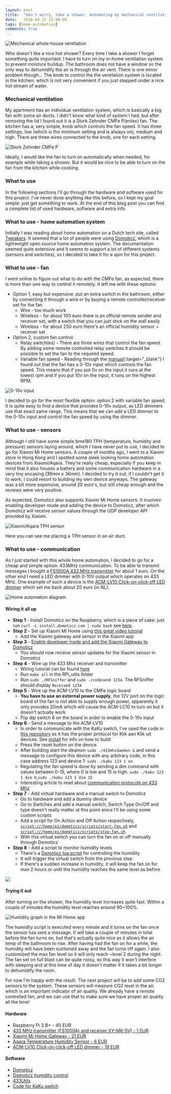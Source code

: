 ```yaml
---
layout: post
title:  "Don't worry, take a shower. Automating my mechanical ventilation"
date:   2018-04-15 22:00:00
tags: [home-automation]
comments: true
---
```


<p class="centered-image">
	<img src="/assets/domoticz-xiaomi/home-ventilation.jpg" alt="Mechanical whole-house ventilation">
</p>

Who doesn't like a nice hot shower? Every time I take a shower I forget something quite important: I have to turn on my in-home ventilation system to prevent moisture buildup. The bathroom does not have a window so the only way to dehumidify the air is through the air vent. There is one minor problem though... The knob to control the the ventilation system is located in the kitchen; which is not very convenient if you just stepped under a nice hot stream of water.

### Mechanical ventilation
My apartment has an individual ventilation system, which is basically a big fan with some air ducts. I didn't know what kind of system I had, but after removing the lid I found out it is a Stork Zehnder CMFe P(erilex) fan. The kitchen has a, very simple, knob which controls the fan speed. It has three settings, low (which is the minimum setting and is always on), medium and high. There are three wires connected to the knob, one for each setting.

<p class="centered-image">
	<img src="/assets/domoticz-xiaomi/mechanical-ventilation-system.jpg" alt="Stork Zehnder CMFe P">
</p>

Ideally, I would like the fan to turn on automatically when needed, for example while taking a shower. But it would be nice to be able to turn on the fan from the kitchen while cooking.

### What to use

In the following sections I'll go through the hardware and software used for this project. I've never done anything like this before, so I kept my goal simple: just get something to work. At the end of this blog post you can find a complete list of used hardware, software and extra info.

### What to use - home automation system

Initially I was reading about home automation on a Dutch tech site, called [Tweakers](https://tweakers.net/). It seemed that a lot of people were using [Domoticz](https://domoticz.com/), which is a lightweight open source home automation system. The documentation seemed quite extensive and it seems to support a lot of different systems (sensors and switches), so I decided to take it for a spin for this project.

### What to use - fan

I went online to figure out what to do with the CMFe fan, as expected, there is more than one way to control it remotely. It left me with these options:

- Option 1, easy but expensive: put an extra switch in the bathroom, either by connecting it through a wire or by buying a remote controller/receiver set for the fan
  - Wire - too much work
  - Wireless - for about 100 euro there is an official remote sender and receiver set, with a switch that you can just stick on the wall easily
  - Wireless - for about 250 euro there's an official humidity sensor + receiver set
- Option 2, custom fan control:
  - Relay switch(es) - There are three wires that control the fan speed. By adding some remote controlled relay switches it should be possible to set the fan to the required speed.
  - Variable fan speed - Reading through the [manual](/assets/domoticz-xiaomi/Mechanische_ventilatie_CMFe_User-Installer_StorkAir_NL.pdf){:target="_blank"} I found out that the fan has a 0-10v input which controls the fan speed. This means that if you put 0v on the input it runs at the lowest rpm and if you put 10v on the input, it runs on the highest RPM.

<p class="centered-image">
	<img src="/assets/domoticz-xiaomi/0-10v-input.jpg" alt="0-10v input">
</p>

I decided to go for the most flexible option: option 2 with variable fan speed. It is quite easy to find a device that provides 0-10v output, as LED dimmers use that exact same range. This means that we can add a LED dimmer to the 0-10v input and control the fan speed by using the dimmer.

### What to use - sensors

Although I still have some simple bme180 TPH (temperature, humidity and pressure) sensors laying around, which I have never put to use, I decided to go for Xiaomi Mi Home sensors. A couple of months ago, I went to a Xiaomi store in Hong Kong and I spotted some sleek looking home automation devices from Xiaomi/Aqara. They're really cheap, especially if you keep in mind that it also houses a battery and some communication hardware in a very tiny encasing (36mm x 36mm). I decided to try it out; if I couldn't get it to work, I could resort to building my own device anyways. The gateway was a bit more expensive, around 20 euro's, but still cheap enough and the reviews were very positive.

As expected, Domoticz also supports Xiaomi Mi Home sensors. It involves enabling developer mode and adding the device to Domoticz, after which Domoticz will receive sensor values through the UDP developer API provided by Xiaomi.

<p class="centered-image">
	<img src="/assets/domoticz-xiaomi/xiaomi-aqara-tph.jpg" alt="Xiaomi/Aqara TPH sensor">
</p>	
Here you can see me placing a TPH sensor in an air duct.

### What to use - communication
As I just started with this whole home automation, I decided to go for a cheap and simple option: 433MHz communication. To be able to transmit messages I bought a [FS1000A 433 MHz transmitter](https://www.aliexpress.com/item/433M-TX-RX-Super-regenerative-Module-Wireless-Transmitting-Module-Alarm-Transmitter-Receiver/2024422377.html) for about 1 euro. On the other end I need a LED dimmer with 0-10V output which operates on 433 MHz. One example of such a device is the [ACM-LV10 Click-on-click-off LED dimmer](http://www.mediamarkt.nl/nl/product/_klikaanklikuit-acm-lv10-mini-led-controller-1359249.html) which set me back about 20 euro (in NL).

<p class="centered-image">
	<img src="/assets/domoticz-xiaomi/home-automation.svg" alt="Home automation diagram">
</p>

#### Wiring it all up

- **Step 1** - Install Domoticz on the Raspberry, which is a piece of cake: just run `curl -L install.domoticz.com | sudo bash` see [here](https://www.domoticz.com/wiki/Raspberry_Pi#The_.22easy.22_way).
- **Step 2** - Set up Xiaomi Mi Home using [this great video tutorial](https://www.youtube.com/watch?v=nkFF284OFRE)
  - Add the Xiaomi gateway and sensor in the Xiaomi app
- **Step 3** - [Enable developer mode and add the Xiaomi Gateway to Domoticz](https://www.domoticz.com/wiki/Xiaomi_Gateway_(Aqara)#Adding_the_Xiaomi_Gateway_to_Domoticz)
  - You should now receive sensor updates for the Xiaomi sensor in Domoticz
- **Step 4** - Wire up the 433 Mhz receiver and transmitter
  - Wiring tutorial can be found [here](https://www.princetronics.com/how-to-read-433-mhz-codes-w-raspberry-pi-433-mhz-receiver/)
  - Run `make all` in the RPi_utils folder
  - Run `sudo ./RFSniffer` and `sudo ./codesend 1234`. The RFSniffer should display `Received 1234`
- **Step 5** - Wire up the ACM-LV10 to the CMFe logic board
  - **You have to use an external power supply**, the 12V port on the logic board of the fan is not able to supply enough power, apparently it only provides 20mA which will cause the ACM-LC10 to turn on but it doesn't actually work
  - Flip dip switch 6 on the board in order to enable the 0-10v input
- **Step 6** - Send a message to the ACM-LV10
  - In order to communicate with the KaKu switch, I've used the code in [this repository](https://github.com/jeroenst/433mhzforrpi) as it has the proper protocol for Klik aan Klik uit devices. See [install](https://github.com/jeroenst/433mhzforrpi/blob/master/install) for info on how to build
  - Press the reset button on the device
  - After building start the deamon `sudo ./433mhzdaemon &` and send a message to configure this device with any arbitrary code, in this case address 123 and device 1: `sudo ./kaku 123 1 on`
  - Regulating the fan speed is done by sending a dim command with values between 0-15, where 0 is low and 15 is high: `sudo ./kaku 123 1 dim 0`,`sudo ./kaku 123 1 dim 15`
  - Interesting article to read about [communication protocols on 433 Mhz](asd)
- **Step 7** - Add virtual hardware and a manual switch to Domoticz
  - Go to hardware and add a dummy device
  - Go to Switches and add a manual switch, Switch Type On/Off and type doesn't really matter at this point since I'll be using some custom scripts
  - Add a script for On Action and Off Action respectively, [`script:///home/pi/domoticz/scripts/start-fan.sh`](/assets/domoticz-xiaomi/start-fan.sh) and [`script:///home/pi/domoticz/scripts/stop-fan.sh`](/assets/domoticz-xiaomi/stop-fan.sh).
  - With this virtual switch you can turn the fan on or off manually through Domoticz
- **Step 8** - Add a script to monitor humidity levels
  - There's a [Domoticz lua script](https://www.domoticz.com/wiki/Humidity_control) for controlling the humidity
  - It will trigger the virtual switch from the previous step
  - If there's a sudden increase in humidity, it will keep the fan on for max 2 hours or until the humidity reaches the same level as before

<p class="centered-image gallery">
  <a href="/assets/domoticz-xiaomi/1.add-gateway.png" data-group="1" class="first">
    <img src="/assets/domoticz-xiaomi/2.devices.png" class="galleryItemThumb" />
  </a>
  <a href="/assets/domoticz-xiaomi/2.devices.png" data-group="1"></a>
  <a href="/assets/domoticz-xiaomi/3.add-dummy-fan.png" data-group="1"></a>
  <a href="/assets/domoticz-xiaomi/4.dummy-fan.png" data-group="1"></a>
  <a href="/assets/domoticz-xiaomi/5.dummy-fan-settings.png" data-group="1"></a>
</p>

#### Trying it out
After turning on the shower, the humidity level increases quite fast. Within a couple of minutes the humidity level reaches around 90~100%.

<p class="centered-image">
	<img src="/assets/domoticz-xiaomi/graph.jpg" alt="Humidity graph in the Mi Home app">
</p>

The humidity script is executed every minute and it turns on the fan once the sensor has sent a message. It will take a couple of minutes in total before the fan turns on, but that's actually quite nice as it allows the air temp of the bathroom to rise. After having had the fan on for a while, the humidity will have been suctioned away and the fan turns off again. I also customized the max fan level so it will only reach ~level 2 during the night. The fan set on full blast can be quite noisy, so this way it won't interfere with sleeping and at this time of day it doesn't matter if it takes a bit longer to dehumidify the room.

For now I'm happy with the result. The next project will be to add some CO2 sensors to the system. These sensors will measure CO2 level in the air, which is an important indicator of air quality. We already have a remote controlled fan, and we can use that to make sure we have proper air quality all the time!

#### Hardware

- Raspberry Pi 3 B+ - 40 EUR
- [433 MHz transmitter (FS1000A) and receiver XY-MK-5V) - 1 EUR](https://nl.aliexpress.com/item/433M-TX-RX-Super-regenerative-Module-Wireless-Transmitting-Module-Alarm-Transmitter-Receiver/2024422377.html)
- [Xiaomi Mi Home Gateway - 21 EUR](https://www.gearbest.com/alarm-systems/pp_345588.html)
- [Aqara Temperature Humidity Sensor - 6 EUR](https://www.gearbest.com/access-control/pp_626702.html)
- [ACM-LV10 Click-on-click-off LED dimmer - 19 EUR](http://www.mediamarkt.nl/nl/product/_klikaanklikuit-acm-lv10-mini-led-controller-1359249.html)

#### Software

- [Domoticz](https://www.domoticz.com/wiki/Raspberry_Pi#The_.22easy.22_way)
- [Domoticz humidity control](https://www.domoticz.com/wiki/Humidity_control)
- [433Utils](https://github.com/ninjablocks/433Utils)
- [Code for KaKu switch]((https://github.com/jeroenst/433mhzforrpi))